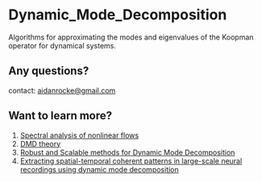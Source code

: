 # Dynamic_Mode_Decomposition
Algorithms for approximating the modes and eigenvalues of the Koopman operator for dynamical systems.


## Any questions?
contact: aidanrocke@gmail.com


## Want to learn more? 
1. [Spectral analysis of nonlinear flows](http://cwrowley.princeton.edu/papers/koopman_jfm.pdf)
2. [DMD theory](https://arxiv.org/pdf/1312.0041.pdf)
3. [Robust and Scalable methods for Dynamic Mode Decomposition](https://arxiv.org/pdf/1712.01883.pdf)
4. [Extracting spatial-temporal coherent patterns in large-scale neural recordings using dynamic mode decomposition
](https://arxiv.org/abs/1409.5496)
